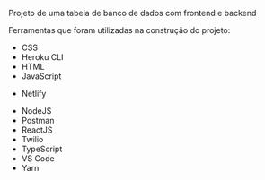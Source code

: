 Projeto de uma tabela de banco de dados com frontend e backend 

Ferramentas que foram utilizadas na construção do projeto:

* CSS
* Heroku CLI
* HTML
* JavaScript
+ Netlify
* NodeJS
* Postman
* ReactJS
* Twilio
* TypeScript
* VS Code
* Yarn
